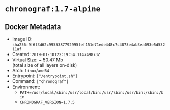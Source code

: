 # `chronograf:1.7-alpine`

## Docker Metadata

- Image ID: `sha256:9f6f3d62c9955387792995fef151e71ede448c7c4873e4ab3ea093e5d53211af`
- Created: `2019-01-10T22:19:54.114749873Z`
- Virtual Size: ~ 50.47 Mb  
  (total size of all layers on-disk)
- Arch: `linux`/`amd64`
- Entrypoint: `["/entrypoint.sh"]`
- Command: `["chronograf"]`
- Environment:
  - `PATH=/usr/local/sbin:/usr/local/bin:/usr/sbin:/usr/bin:/sbin:/bin`
  - `CHRONOGRAF_VERSION=1.7.5`
